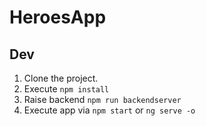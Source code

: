 # HeroesApp

## Dev

1. Clone the project.
2. Execute ```npm install```
3. Raise backend ```npm run backendserver```
4. Execute app via ```npm start``` or ```ng serve -o```

